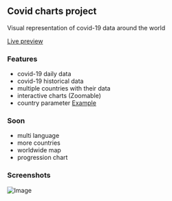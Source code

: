 
## Covid charts project

Visual representation of covid-19 data around the world

[Live preview](https://gouiferda.github.io/covid-charts/)

### Features

- covid-19 daily data
- covid-19 historical data
- multiple countries with their data
- interactive charts (Zoomable)
- country parameter [Example](https://gouiferda.github.io/covid-charts/?country=usa)

### Soon

- multi language
- more countries
- worldwide map
- progression chart

### Screenshots

![Image](https://i.imgur.com/JeKfJTL.png)

